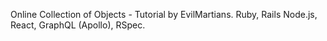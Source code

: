 Online Collection of Objects - Tutorial by EvilMartians. Ruby, Rails Node.js, React, GraphQL (Apollo), RSpec.